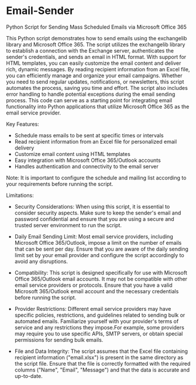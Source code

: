 # Email-Sender
Python Script for Sending Mass Scheduled Emails via Microsoft Office 365 


This Python script demonstrates how to send emails using the exchangelib library and Microsoft Office 365. The script utilizes the exchangelib library to establish a connection with the Exchange server, authenticates the sender's credentials, and sends an email in HTML format. With support for HTML templates, you can easily customize the email content and deliver rich, dynamic messages. By reading recipient information from an Excel file, you can efficiently manage and organize your email campaigns. Whether you need to send regular updates, notifications, or newsletters, this script automates the process, saving you time and effort. The script also includes error handling to handle potential exceptions during the email sending process. This code can serve as a starting point for integrating email functionality into Python applications that utilize Microsoft Office 365 as the email service provider.


Key Features:

* Schedule mass emails to be sent at specific times or intervals
* Read recipient information from an Excel file for personalized email delivery
* Customize email content using HTML templates
* Easy integration with Microsoft Office 365/Outlook accounts
* Handles authentication and connectivity to the email server

Note: It is important to configure the schedule and mailing list according to your requirements before running the script.


Limitations:

* Security Considerations: When using this script, it is essential to consider security aspects. Make sure to keep the sender's email and password confidential and ensure that you are using a secure and trusted server environment to run the script.

* Daily Email Sending Limit: Most email service providers, including Microsoft Office 365/Outlook, impose a limit on the number of emails that can be sent per day. Ensure that you are aware of the daily sending limit set by your email provider and configure the script accordingly to avoid any disruptions.

* Compatibility: This script is designed specifically for use with Microsoft Office 365/Outlook email accounts. It may not be compatible with other email service providers or protocols. Ensure that you have a valid Microsoft 365/Outlook email account and the necessary credentials before running the script.

* Provider Restrictions: Different email service providers may have specific policies, restrictions, and guidelines related to sending bulk or automated emails. Familiarize yourself with your provider's terms of service and any restrictions they impose.For example, some providers may require you to use specific APIs, SMTP servers, or obtain special permissions for sending bulk emails.

* File and Data Integrity: The script assumes that the Excel file containing recipient information ("email.xlsx") is present in the same directory as the script file. Ensure that the file is correctly formatted with the required columns ("Name", "Email", "Message") and that the data is accurate and up-to-date.


